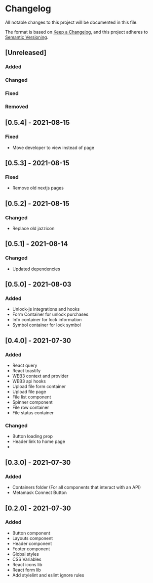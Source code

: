 # Changelog

All notable changes to this project will be documented in this file.

The format is based on [Keep a Changelog](https://keepachangelog.com/en/1.0.0/),
and this project adheres to [Semantic Versioning](https://semver.org/spec/v2.0.0.html).

## [Unreleased]

### Added

### Changed

### Fixed

### Removed

## [0.5.4] - 2021-08-15

### Fixed

- Move developer to view instead of page

## [0.5.3] - 2021-08-15

### Fixed

- Remove old nextjs pages

## [0.5.2] - 2021-08-15

### Changed

- Replace old jazzicon

## [0.5.1] - 2021-08-14

### Changed

- Updated dependencies

## [0.5.0] - 2021-08-03

### Added

- Unlock-js integrations and hooks
- Form Container for unlock purchases
- Info container for lock information
- Symbol container for lock symbol

## [0.4.0] - 2021-07-30

### Added

- React query
- React toastify
- WEB3 context and provider
- WEB3 api hooks
- Upload file form container
- Upload file page
- File list component
- Spinner component
- File row container
- File status container

### Changed

- Button loading prop
- Header link to home page
-

## [0.3.0] - 2021-07-30

### Added

- Containers folder (For all components that interact with an API)
- Metamask Connect Button

## [0.2.0] - 2021-07-30

### Added

- Button component
- Layouts component
- Header component
- Footer component
- Global styles
- CSS Variables
- React icons lib
- React form lib
- Add stylelint and eslint ignore rules
